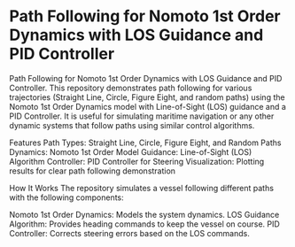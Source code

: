 # Path Following for Nomoto 1st Order Dynamics with LOS Guidance and PID Controller
Path Following for Nomoto 1st Order Dynamics with LOS Guidance and PID Controller.
This repository demonstrates path following for various trajectories (Straight Line, Circle, Figure Eight, and random paths) using the Nomoto 1st Order Dynamics model with Line-of-Sight (LOS) guidance and a PID Controller. It is useful for simulating maritime navigation or any other dynamic systems that follow paths using similar control algorithms.

Features
Path Types: Straight Line, Circle, Figure Eight, and Random Paths
Dynamics: Nomoto 1st Order Model
Guidance: Line-of-Sight (LOS) Algorithm
Controller: PID Controller for Steering
Visualization: Plotting results for clear path following demonstration

How It Works
The repository simulates a vessel following different paths with the following components:

Nomoto 1st Order Dynamics: Models the system dynamics.
LOS Guidance Algorithm: Provides heading commands to keep the vessel on course.
PID Controller: Corrects steering errors based on the LOS commands.

